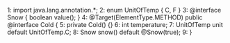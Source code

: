 1: import java.lang.annotation.*;
2: enum UnitOfTemp { C, F }
3: @interface Snow { boolean value(); }
4: @Target(ElementType.METHOD) public @interface Cold {
5:    private Cold() {}
6:    int temperature;
7:    UnitOfTemp unit default UnitOfTemp.C;
8:    Snow snow() default @Snow(true);
9: }
